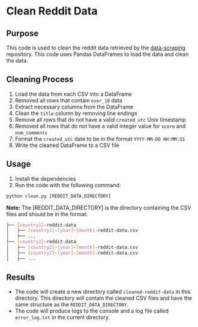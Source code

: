 # Clean Reddit Data


## Purpose
This code is used to clean the reddit data retrieved by the [data-scraping](https://github.com/lsdm-spring-2022/data-scraping) repository. This code uses Pandas DataFrames to load the data and clean the data.

## Cleaning Process
1. Load the data from each CSV into a DataFrame
2. Removed all rows that contain `over_18` data
3. Extract necessary columns from the DataFrame
4. Clean the `title` column by removing line endings
5. Remove all rows that do not have a valid `created_utc` Unix timestamp
6. Removed all rows that do not have a valid integer value for `score` and `num_comments`
7. Format the `created_utc` date to be in the format `YYYY-MM-DD HH:MM:SS`
8. Write the cleaned DataFrame to a CSV file

## Usage
1. Install the dependencies
2. Run the code with the following command:
```python
python clean.py [REDDIT_DATA_DIRECTORY]
```
**Note:** The [REDDIT_DATA_DIRECTORY] is the directory containing the CSV files and should be in the format:
```bash
├── [country1]-reddit-data
│   ├── [country1]-[year]-[month]-reddit-data.csv
│   ├── ...
├── [country2]-reddit-data
│   ├── [country2]-[year]-[month]-reddit-data.csv
│   ├── [country2]-[year]-[month]-reddit-data.csv
│   ├── ...
```

## Results
- The code will create a new directory called `cleaned-reddit-data` in this directory. This directory will contain the cleaned CSV files and have the same structure as the `REDDIT_DATA_DIRECTORY`.
- The code will produce logs to the console and a log file called `error_log.txt` in the current directory.